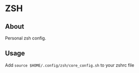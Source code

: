 # ZSH

## About

Personal zsh config.

## Usage

Add `source $HOME/.config/zsh/core_config.sh` to your zshrc file
